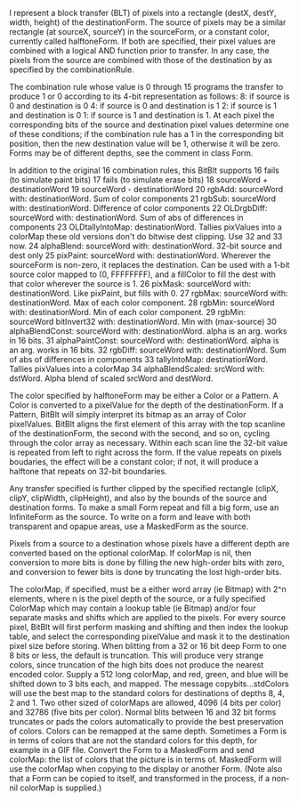 I represent a block transfer (BLT) of pixels into a rectangle (destX, destY, width, height) of the destinationForm.  The source of pixels may be a similar rectangle (at sourceX, sourceY) in the sourceForm, or a constant color, currently called halftoneForm.  If both are specified, their pixel values are combined with a logical AND function prior to transfer.  In any case, the pixels from the source are combined with those of the destination by as specified by the combinationRule.The combination rule whose value is 0 through 15 programs the transfer to produce 1 or 0 according to its 4-bit representation as follows:	8:	if source is 0 and destination is 0	4:	if source is 0 and destination is 1	2:	if source is 1 and destination is 0	1:	if source is 1 and destination is 1.At each pixel the corresponding bits of the source and destination pixel values determine one of these conditions;  if the combination rule has a 1 in the corresponding bit position, then the new destination value will be 1, otherwise it will be zero.  Forms may be of different depths, see the comment in class Form.In addition to the original 16 combination rules, this BitBlt supports	16	fails (to simulate paint bits)	17	fails (to simulate erase bits)	18	sourceWord + destinationWord	19	sourceWord - destinationWord	20	rgbAdd: sourceWord with: destinationWord.  Sum of color components	21	rgbSub: sourceWord with: destinationWord.  Difference of color components	22	OLDrgbDiff: sourceWord with: destinationWord.  Sum of abs of differences in components	23	OLDtallyIntoMap: destinationWord.  Tallies pixValues into a colorMap			these old versions don't do bitwise dest clipping.  Use 32 and 33 now.	24	alphaBlend: sourceWord with: destinationWord.  32-bit source and dest only	25	pixPaint: sourceWord with: destinationWord.  Wherever the sourceForm is non-zero, it replaces the destination.  Can be used with a 1-bit source color mapped to (0, FFFFFFFF), and a fillColor to fill the dest with that color wherever the source is 1.	26	pixMask: sourceWord with: destinationWord.  Like pixPaint, but fills with 0.	27	rgbMax: sourceWord with: destinationWord.  Max of each color component.	28	rgbMin: sourceWord with: destinationWord.  Min of each color component.	29	rgbMin: sourceWord bitInvert32 with: destinationWord.  Min with (max-source)	30	alphaBlendConst: sourceWord with: destinationWord.  alpha is an arg. works in 16 bits.	31	alphaPaintConst: sourceWord with: destinationWord.  alpha is an arg. works in 16 bits.	32	rgbDiff: sourceWord with: destinationWord.  Sum of abs of differences in components	33	tallyIntoMap: destinationWord.  Tallies pixValues into a colorMap	34	alphaBlendScaled: srcWord with: dstWord. Alpha blend of scaled srcWord and destWord.The color specified by halftoneForm may be either a Color or a Pattern.   A Color is converted to a pixelValue for the depth of the destinationForm.  If a Pattern, BitBlt will simply interpret its bitmap as an array of Color pixelValues.  BitBlt aligns the first element of this array with the top scanline of the destinationForm, the second with the second, and so on, cycling through the color array as necessary.  Within each scan line the 32-bit value is repeated from left to right across the form.  If the value repeats on pixels boudaries, the effect will be a constant color;  if not, it will produce a halftone that repeats on 32-bit boundaries.Any transfer specified is further clipped by the specified rectangle (clipX, clipY, clipWidth, clipHeight), and also by the bounds of the source and destination forms.	To make a small Form repeat and fill a big form, use an InfiniteForm as the source.	To write on a form and leave with both transparent and opapue areas, use a MaskedForm as the source.Pixels from a source to a destination whose pixels have a different depth are converted based on the optional colorMap.  If colorMap is nil, then conversion to more bits is done by filling the new high-order bits with zero, and conversion to fewer bits is done by truncating the lost high-order bits.  The colorMap, if specified, must be a either word array (ie Bitmap) with 2^n elements, where n is the pixel depth of the source, or a fully specified ColorMap which may contain a lookup table (ie Bitmap) and/or four separate masks and shifts which are applied to the pixels. For every source pixel, BitBlt will first perform masking and shifting and then index the lookup table, and select the corresponding pixelValue and mask it to the destination pixel size before storing.	When blitting from a 32 or 16 bit deep Form to one 8 bits or less, the default is truncation.  This will produce very strange colors, since truncation of the high bits does not produce the nearest encoded color.  Supply a 512 long colorMap, and red, green, and blue will be shifted down to 3 bits each, and mapped.  The message copybits...stdColors will use the best map to the standard colors for destinations of depths 8, 4, 2 and 1.  Two other sized of colorMaps are allowed, 4096 (4 bits per color) and 32786 (five bits per color).	Normal blits between 16 and 32 bit forms truncates or pads the colors automatically to provide the best preservation of colors.	Colors can be remapped at the same depth.  Sometimes a Form is in terms of colors that are not the standard colors for this depth, for example in a GIF file.  Convert the Form to a MaskedForm and send colorMap: the list of colors that the picture is in terms of.  MaskedForm will use the colorMap when copying to the display or another Form. (Note also that a Form can be copied to itself, and transformed in the process, if a non-nil colorMap is supplied.)